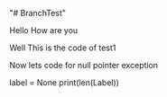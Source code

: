 "# BranchTest"

Hello How are you

Well This is the code of test1

Now lets code for null pointer exception

label = None
print(len(Label))
